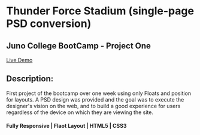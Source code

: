 # Thunder Force Stadium (single-page PSD conversion)

## Juno College BootCamp - Project One


[Live Demo](https://mantonionip.github.io/thunder-force-stadium/)

## Description:
First project of the bootcamp over one week using only Floats and position for layouts. A PSD design was provided and the goal was to execute the designer's vision on the web, and to build a good experience for users regardless of the device on which they are viewing the site.

#### Fully Responsive | Flaot Layout | HTML5 | CSS3
